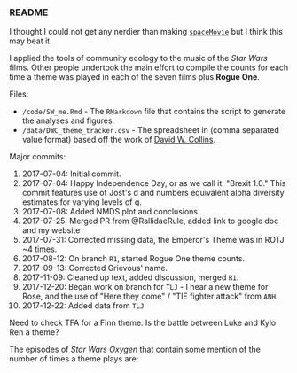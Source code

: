 ### README

I thought I could not get any nerdier than making [`spaceMovie`](https://github.com/butterflyology/spaceMovie) but I think this may beat it.

I applied the tools of community ecology to the music of the *Star Wars* films. Other people undertook the main effort to compile the counts for each time a theme was played in each of the seven films plus **Rogue One**.

Files:

* `/code/SW_me.Rmd` - The `RMarkdown` file that contains the script to generate the analyses and figures.
* `/data/DWC_theme_tracker.csv` - The spreadsheet in (comma separated value format) based off the work of [David W. Collins](https://twitter.com/DavidWCollins?ref_src=twsrc%5Egoogle%7Ctwcamp%5Eserp%7Ctwgr%5Eauthor).


Major commits:

1. 2017-07-04: Initial commit.
1. 2017-07-04: Happy Independence Day, or as we call it: "Brexit 1.0." This commit features use of Jost's d and numbers equivalent alpha diversity estimates for varying levels of q.
1. 2017-07-08: Added NMDS plot and conclusions.
1. 2017-07-25: Merged PR from @RallidaeRule, added link to google doc and my website
1. 2017-07-31: Corrected missing data, the Emperor's Theme was in ROTJ ~4 times.
1. 2017-08-12: On branch `R1`, started Rogue One theme counts.
1. 2017-09-13: Corrected Grievous' name.
1. 2017-11-09: Cleaned up text, added discussion, merged `R1`.
1. 2017-12-20: Began work on branch for `TLJ` - I hear a new theme for Rose, and the use of "Here they come" / "TIE fighter attack" from `ANH`.
1. 2017-12-22: Added data from `TLJ`

Need to check TFA for a Finn theme. Is the battle between Luke and Kylo Ren a theme? 


The episodes of *Star Wars Oxygen* that contain some mention of the number of times a theme plays are:
